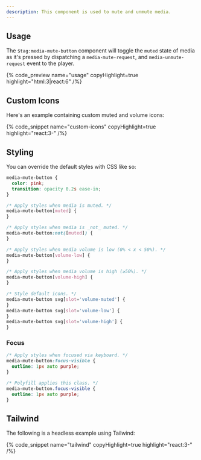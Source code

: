 ```yaml
---
description: This component is used to mute and unmute media.
---
```


## Usage

The `$tag:media-mute-button` component will toggle the `muted` state of media as it's pressed by
dispatching a `media-mute-request`, and `media-unmute-request` event to the player.

{% code_preview name="usage" copyHighlight=true highlight="html:3|react:6" /%}

## Custom Icons

Here's an example containing custom muted and volume icons:

{% code_snippet name="custom-icons" copyHighlight=true highlight="react:3-" /%}

## Styling

You can override the default styles with CSS like so:

```css {% copy=true %}
media-mute-button {
  color: pink;
  transition: opacity 0.2s ease-in;
}

/* Apply styles when media is muted. */
media-mute-button[muted] {
}

/* Apply styles when media is _not_ muted. */
media-mute-button:not([muted]) {
}

/* Apply styles when media volume is low (0% < x < 50%). */
media-mute-button[volume-low] {
}

/* Apply styles when media volume is high (≥50%). */
media-mute-button[volume-high] {
}

/* Style default icons. */
media-mute-button svg[slot='volume-muted'] {
}
media-mute-button svg[slot='volume-low'] {
}
media-mute-button svg[slot='volume-high'] {
}
```

### Focus

```css {% copy=true %}
/* Apply styles when focused via keyboard. */
media-mute-button:focus-visible {
  outline: 1px auto purple;
}

/* Polyfill applies this class. */
media-mute-button.focus-visible {
  outline: 1px auto purple;
}
```

## Tailwind

The following is a headless example using Tailwind:

{% code_snippet name="tailwind" copyHighlight=true highlight="react:3-" /%}
